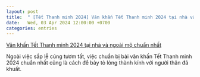 ```yaml
---
layout: post
title:  " [Tết Thanh minh 2024] Văn khấn Tết Thanh minh 2024 tại nhà và ngoài mộ chuẩn nhất"
date:   Wed, 03 Apr 2024 12:00:00 +0700
categories: entries
---
```

[Văn khấn Tết Thanh minh 2024 tại nhà và ngoài mộ chuẩn nhất](https://vtcnews.vn/van-khan-tet-thanh-minh-2024-chuan-nhat-ar861545.html)

Ngoài việc sắp lễ cúng tươm tất, việc chuẩn bị bài văn khấn Tết Thanh minh 2024 chuẩn nhất cũng là cách để bày tỏ lòng thành kính với người thân đã khuất.

